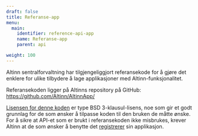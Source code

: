 ```yaml
---
draft: false
title: Referanse-app
menu:
  main:
    identifier: reference-api-app
    name: Referanse-app
    parent: api

weight: 100
---
```




Altinn sentralforvaltning har tilgjengeliggjort referansekode for å gjøre det enklere for ulike tilbydere å lage applikasjoner med Altinn-funksjonalitet.

Referansekoden ligger på Altinns repository på GitHub: https://github.com/Altinn/AltinnApp/

[Lisensen for denne koden](https://github.com/Altinn/AltinnApp/blob/master/LICENSE) er type BSD 3-klausul-lisens, noe som gir et godt grunnlag for de som ønsker å tilpasse koden til den bruken de måtte ønske.
For å sikre at API-et som er brukt i referansekoden ikke misbrukes, krever Altinn at de som ønsker å benytte det [registrerer](/docs/api/registrering) sin applikasjon.
